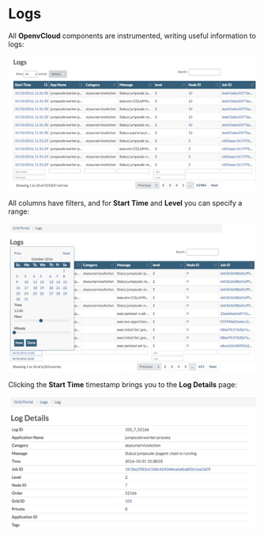 # Logs

All **OpenvCloud** components are instrumented, writing useful information to logs:

![](../../.gitbook/assets/logs%20%281%29.png)

All columns have filters, and for **Start Time** and **Level** you can specify a range:

![](../../.gitbook/assets/filter%20%281%29.png)

Clicking the **Start Time** timestamp brings you to the **Log Details** page:

![\[\]](../../.gitbook/assets/logdetails.png)


